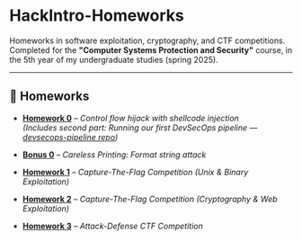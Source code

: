# HackIntro-Homeworks

Homeworks in software exploitation, cryptography, and CTF competitions.  
Completed for the **"Computer Systems Protection and Security"** course, in the 5th year of my undergraduate studies (spring 2025).

---

## 📂 Homeworks

- **[Homework 0](./Homework0/)** – *Control flow hijack with shellcode injection*  
  *(Includes second part: Running our first DevSecOps pipeline — [devsecops-pipeline repo](https://github.com/sdi2000150/devsecops-pipeline))*

- **[Bonus 0](./Bonus0/)** – *Careless Printing: Format string attack*

- **[Homework 1](./Homework1/)** – *Capture-The-Flag Competition (Unix & Binary Exploitation)*

- **[Homework 2](./Homework2/)** – *Capture-The-Flag Competition (Cryptography & Web Exploitation)*

- **[Homework 3](./Homework3/)** – *Attack-Defense CTF Competition* 
